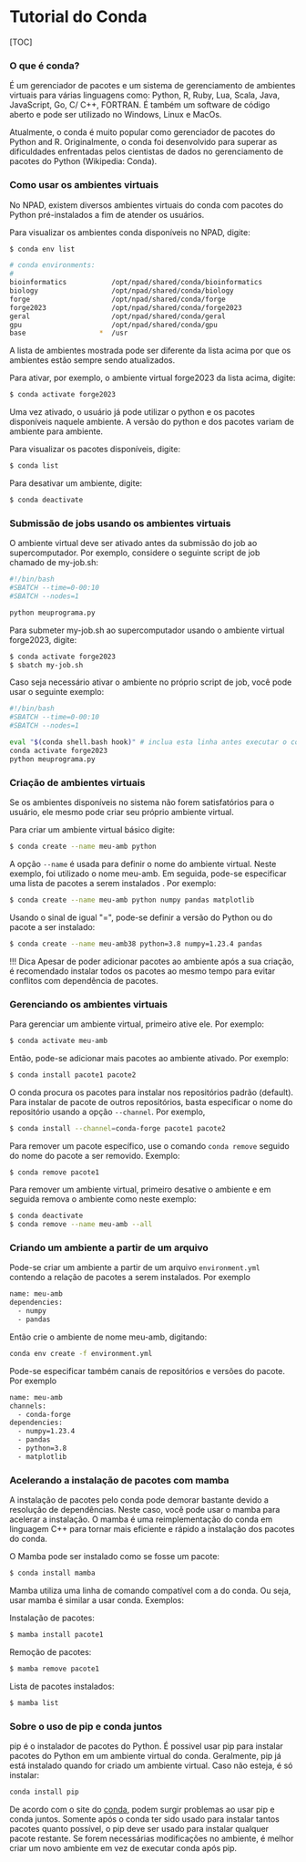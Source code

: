 # Tutorial do Conda

[TOC]

### O que é conda?

É um gerenciador de pacotes e um sistema de gerenciamento de ambientes virtuais para várias linguagens como: Python, R, Ruby, Lua, Scala, Java, JavaScript, Go, C/ C++, FORTRAN. É também um software de código aberto e pode ser utilizado no Windows, Linux e MacOs. 

Atualmente, o conda é muito popular como gerenciador de pacotes do Python and R.  Originalmente, o conda foi desenvolvido para superar as dificuldades enfrentadas pelos cientistas de dados no gerenciamento de pacotes do Python (Wikipedia: Conda).

### Como usar os ambientes virtuais

No NPAD, existem diversos ambientes virtuais do conda com pacotes do Python pré-instalados a fim de atender os usuários.

Para visualizar os ambientes conda disponíveis no NPAD,  digite:

```bash
$ conda env list

# conda environments:
#
bioinformatics           /opt/npad/shared/conda/bioinformatics
biology                  /opt/npad/shared/conda/biology
forge                    /opt/npad/shared/conda/forge
forge2023                /opt/npad/shared/conda/forge2023
geral                    /opt/npad/shared/conda/geral
gpu                      /opt/npad/shared/conda/gpu
base                  *  /usr
```

A lista de ambientes mostrada pode ser diferente da lista acima por que os ambientes estão sempre sendo atualizados.

Para ativar, por exemplo, o ambiente virtual forge2023 da lista acima, digite:

```bash
$ conda activate forge2023
```

Uma vez ativado, o usuário já pode utilizar o python e os pacotes disponíveis naquele ambiente. A versão do python e dos pacotes variam de ambiente para ambiente.

Para visualizar os pacotes disponíveis, digite:

```bash
$ conda list
```

Para desativar um ambiente, digite:

```bash
$ conda deactivate 
```

### Submissão de jobs usando os ambientes virtuais

O ambiente virtual deve ser ativado antes da submissão do job ao supercomputador. Por exemplo, considere o seguinte script de job chamado de my-job.sh:

```bash
#!/bin/bash
#SBATCH --time=0-00:10
#SBATCH --nodes=1

python meuprograma.py 
```

Para submeter my-job.sh ao supercomputador usando o ambiente virtual forge2023, digite:

```bash
$ conda activate forge2023
$ sbatch my-job.sh
```

Caso seja necessário ativar o ambiente no próprio script de job,  você pode usar o seguinte exemplo: 

```bash
#!/bin/bash
#SBATCH --time=0-00:10
#SBATCH --nodes=1

eval "$(conda shell.bash hook)" # inclua esta linha antes executar o conda
conda activate forge2023
python meuprograma.py 
```

### Criação de ambientes virtuais

Se os ambientes disponíveis no sistema não forem satisfatórios para o usuário, ele mesmo pode criar seu próprio ambiente virtual.

Para criar um ambiente virtual básico digite:

```bash
$ conda create --name meu-amb python
```

A opção `--name` é usada para definir o nome do ambiente virtual. Neste exemplo, foi utilizado o nome meu-amb. Em seguida, pode-se especificar uma lista de pacotes a serem instalados . Por exemplo:

```bash
$ conda create --name meu-amb python numpy pandas matplotlib
```

Usando o sinal de igual "=", pode-se definir a versão do Python ou do pacote a ser instalado:

```bash
$ conda create --name meu-amb38 python=3.8 numpy=1.23.4 pandas
```

!!! Dica
    Apesar de poder adicionar pacotes ao ambiente após a sua criação, é recomendado instalar todos os pacotes ao mesmo tempo para evitar conflitos com dependência de pacotes. 

### Gerenciando os ambientes virtuais

Para gerenciar um ambiente virtual, primeiro ative ele. Por exemplo:

```bash
$ conda activate meu-amb
```

Então, pode-se adicionar mais pacotes ao ambiente ativado. Por exemplo:

```bash
$ conda install pacote1 pacote2 
```

O conda procura os pacotes para instalar nos repositórios padrão (default). Para instalar de pacote de outros repositórios, basta especificar o nome do repositório usando a opção `--channel`.  Por exemplo,

```bash
$ conda install --channel=conda-forge pacote1 pacote2 
```

Para remover um pacote específico, use o comando `conda remove` seguido do nome do pacote a ser removido. Exemplo:

```bash
$ conda remove pacote1 
```

Para remover um ambiente virtual, primeiro desative o ambiente e em seguida remova o ambiente como neste exemplo: 

```bash
$ conda deactivate 
$ conda remove --name meu-amb --all 
```

### Criando um ambiente a partir de um arquivo

Pode-se criar um ambiente a partir de um arquivo `environment.yml` contendo a relação de pacotes a serem instalados. Por exemplo

```bash
name: meu-amb
dependencies:
  - numpy
  - pandas
```

Então crie o ambiente de nome meu-amb, digitando:

```bash
conda env create -f environment.yml
```

Pode-se especificar também canais de repositórios e versões do pacote. Por exemplo

```bash
name: meu-amb
channels:
  - conda-forge
dependencies:
  - numpy=1.23.4
  - pandas
  - python=3.8 
  - matplotlib
```

### Acelerando a instalação de pacotes com mamba

A instalação de pacotes pelo conda pode demorar bastante devido a resolução de dependências. Neste caso, você pode usar o mamba para acelerar a instalação. O mamba é uma reimplementação do conda em linguagem C++ para tornar mais eficiente e rápido a instalação dos pacotes do conda.

O Mamba pode ser instalado como se fosse um pacote:

```bash
$ conda install mamba
```

Mamba utiliza uma linha de comando compatível com a do conda. Ou seja, usar  mamba é similar a usar conda. Exemplos:

Instalação de pacotes:

```bash
$ mamba install pacote1
```

Remoção de pacotes:

```bash
$ mamba remove pacote1
```

Lista de pacotes instalados:

```bash
$ mamba list
```

### Sobre o uso de pip e conda juntos

pip é o instalador de pacotes do Python. É possivel usar pip para instalar pacotes do Python em um ambiente virtual do conda. Geralmente, pip já está instalado quando for criado um ambiente virtual. Caso não esteja, é só instalar:

```bash
conda install pip
```

De acordo com o site do [conda](https://docs.conda.io/projects/conda/en/latest/user-guide/tasks/manage-environments.html#using-pip-in-an-environment), podem surgir problemas ao usar pip e conda juntos. Somente após o conda ter sido usado para instalar tantos pacotes quanto possível, o pip deve ser usado para instalar qualquer pacote restante. Se forem necessárias modificações no ambiente, é melhor criar um novo ambiente em vez de executar conda após pip.
